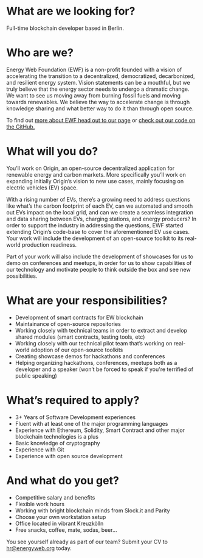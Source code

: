 # What are we looking for? #
Full-time blockchain developer based in Berlin. 

# Who are we? #
Energy Web Foundation (EWF) is a non-profit founded with a vision of accelerating the transition to a decentralized, democratized, decarbonized, and resilient energy system. Vision statements can be a mouthful, but we truly believe that the energy sector needs to undergo a dramatic change. We want to see us moving away from burning fossil fuels and moving towards renewables. We believe the way to accelerate change is through knowledge sharing and what better way to do it than through open source. 

To find out [more about EWF head out to our page](https://energyweb.org/) or [check out our code on the GitHub.](https://github.com/energywebfoundation)

# What will you do? #
You’ll work on Origin, an open-source decentralized application for renewable energy and carbon markets. More specifically you’ll work on expanding initially Origin’s vision to new use cases, mainly focusing on electric vehicles (EV) space. 

With a rising number of EVs, there’s a growing need to address questions like what’s the carbon footprint of each EV, can we automated and smooth out EVs impact on the local grid, and can we create a seamless integration and data sharing between EVs, charging stations, and energy producers? In order to support the industry in addressing the questions, EWF started extending Origin’s code-base to cover the aforementioned EV use cases. Your work will include the development of an open-source toolkit to its real-world production readiness. 

Part of your work will also include the development of showcases for us to demo on conferences and meetups, in order for us to show capabilities of our technology and motivate people to think outside the box and see new possibilities.

# What are your responsibilities? #
* Development of smart contracts for EW blockchain
* Maintainance of open-source repositories 
* Working closely with technical teams in order to extract and develop shared modules (smart contracts, testing tools, etc) 
* Working closely with our technical pilot team that’s working on real-world adoption of our open-source toolkits
* Creating showcase demos for hackathons and conferences
* Helping organizing hackathons, conferences, meetups both as a developer and a speaker (won’t be forced to speak if you're terrified of public speaking)

# What’s required to apply? #
* 3+ Years of Software Development experiences
* Fluent with at least one of the major programming languages
* Experience with Ethereum, Solidity, Smart Contract and other major blockchain technologies is a plus
* Basic knowledge of cryptography
* Experience with Git
* Experience with open source development

# And what do you get? #
* Competitive salary and benefits
* Flexible work hours
* Working with bright blockchain minds from Slock.it and Parity
* Choose your own workstation setup 
* Office located in vibrant Kreuzkölln 
* Free snacks, coffee, mate, sodas, beer...

You see yourself already as part of our team? Submit your CV to hr@energyweb.org today. 
